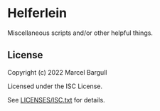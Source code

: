 <!--
SPDX-FileCopyrightText: 2022 Marcel Bargull

SPDX-License-Identifier: ISC
-->

# Helferlein

Miscellaneous scripts and/or other helpful things.

## License

Copyright (c) 2022 Marcel Bargull

Licensed under the ISC License.

See [LICENSES/ISC.txt](/LICENSES/ISC.txt) for details.
